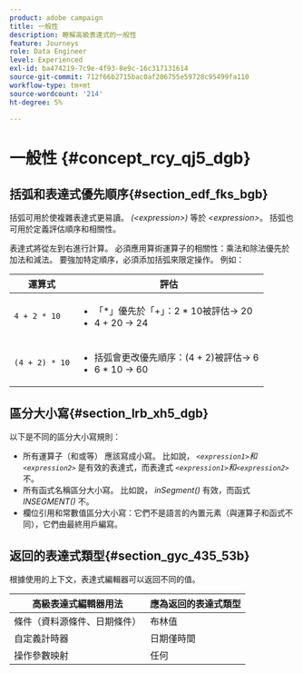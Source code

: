 ```yaml
---
product: adobe campaign
title: 一般性
description: 瞭解高級表達式的一般性
feature: Journeys
role: Data Engineer
level: Experienced
exl-id: ba474219-7c9e-4f93-8e9c-16c317131614
source-git-commit: 712f66b2715bac0af206755e59728c95499fa110
workflow-type: tm+mt
source-wordcount: '214'
ht-degree: 5%

---
```


# 一般性 {#concept_rcy_qj5_dgb}

## 括弧和表達式優先順序{#section_edf_fks_bgb}

括弧可用於使複雜表達式更易讀。 _(&lt;expression>)_ 等於 _&lt;expression>_。 括弧也可用於定義評估順序和相關性。

表達式將從左到右進行計算。 必須應用算術運算子的相關性：乘法和除法優先於加法和減法。 要強加特定順序，必須添加括弧來限定操作。 例如：

<!--```5 + 2 * 10 = 25, and (5 + 2) * 10 = 70```-->

| 運算式 | 評估 |
|--- |--- |
| `4 + 2 * 10` | <ul><li>「*」優先於「+」：2 * 10被評估→ 20</li><li>4 + 20 → 24</li></ul> |
| `(4 + 2) * 10` | <ul><li>括弧會更改優先順序：(4 + 2)被評估→ 6</li><li> 6 * 10 → 60</li></ul> |

## 區分大小寫{#section_lrb_xh5_dgb}

以下是不同的區分大小寫規則：

* 所有運算子（和或等） 應該寫成小寫。 比如說， _`<expression1>`和`<expression2>`_ 是有效的表達式，而表達式 _`<expression1>`和`<expression2>`_ 不。
* 所有函式名稱區分大小寫。 比如說， _inSegment()_ 有效，而函式 _INSEGMENT()_ 不。
* 欄位引用和常數值區分大小寫：它們不是語言的內置元素（與運算子和函式不同），它們由最終用戶編寫。

## 返回的表達式類型{#section_gyc_435_53b}

根據使用的上下文，表達式編輯器可以返回不同的值。

| 高級表達式編輯器用法 | 應為返回的表達式類型 |
|--- |--- |
| 條件（資料源條件、日期條件） | 布林值 |
| 自定義計時器 | 日期僅時間 |
| 操作參數映射 | 任何 |
